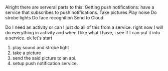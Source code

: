 Alright there are serveral parts to this: 
Getting push notifications:
    have a service that subscribes to push notifications. 
Take pictures
Play noise
Do strobe lights
Do face recognition
Send to Cloud. 

Do I need an activity or can I just do all of this from a service. 
right now I will do everything in activity and when I like what I have, i see if I can put it into a service. 
ok let's start

1. play sound and strobe light
2. take a picture
3. send the said picture to an api. 
4. setup push notification service. 